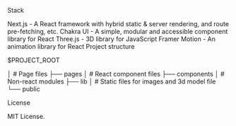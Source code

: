 Stack

Next.js - A React framework with hybrid static & server rendering, and route pre-fetching, etc.
Chakra UI - A simple, modular and accessible component library for React
Three.js - 3D library for JavaScript
Framer Motion - An animation library for React
Project structure

$PROJECT_ROOT

│ # Page files
├── pages
│ # React component files
├── components
│ # Non-react modules
├── lib
│ # Static files for images and 3d model file
└── public

License

MIT License.
